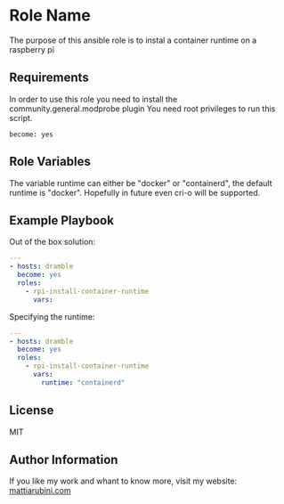Role Name
=========

The purpose of this ansible role is to instal a container runtime on a raspberry pi

Requirements
------------

In order to use this role you need to install the community.general.modprobe plugin
You need root privileges to run this script.

    become: yes


Role Variables
--------------

The variable runtime can either be "docker" or "containerd", the default runtime is "docker". 
Hopefully in future even cri-o will be supported.

Example Playbook
----------------

Out of the box solution:

``` YAML
---
- hosts: dramble
  become: yes
  roles:
    - rpi-install-container-runtime
      vars: 
```

Specifying the runtime:

``` YAML
---
- hosts: dramble
  become: yes
  roles:
    - rpi-install-container-runtime
      vars: 
        runtime: "containerd"
```

License
-------

MIT

Author Information
------------------

If you like my work and whant to know more, visit my website:
[mattiarubini.com](https://mattiarubini.com)
